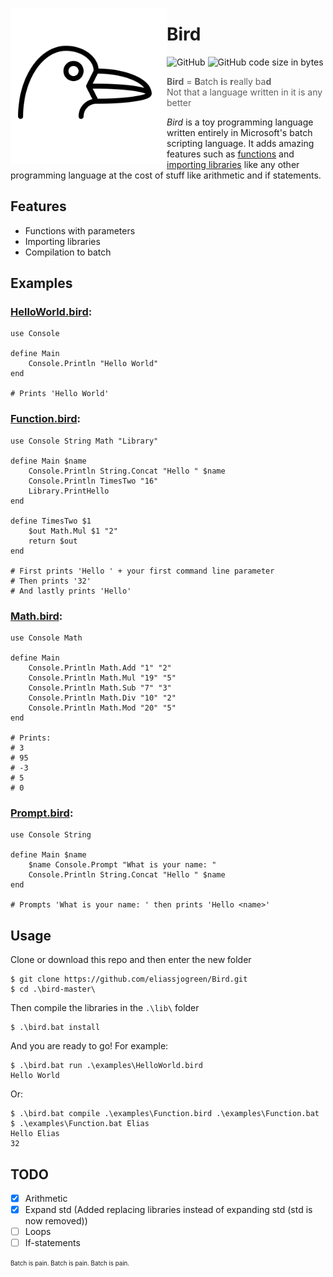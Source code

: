 <img src="./assets/bird_dark.svg" height="250" align="left"></img>

# Bird
![GitHub](https://img.shields.io/github/license/eliassjogreen/Bird.svg) ![GitHub code size in bytes](https://img.shields.io/github/languages/code-size/eliassjogreen/Bird.svg)
> **Bird** = **B**atch **i**s **r**eally ba**d**  
> Not that a language written in it is any better 

*Bird* is a toy programming language written entirely in Microsoft's batch scripting language. It adds amazing features such as [functions](examples/Function.bird) and [importing libraries](examples/HelloWorld.bird) like any other programming language at the cost of stuff like arithmetic and if statements.

## Features
* Functions with parameters
* Importing libraries
* Compilation to batch

## Examples
### [HelloWorld.bird](examples/HelloWorld.bird):
```
use Console

define Main
    Console.Println "Hello World"
end

# Prints 'Hello World'
```
### [Function.bird](examples/Function.bird):
```
use Console String Math "Library"

define Main $name
    Console.Println String.Concat "Hello " $name
    Console.Println TimesTwo "16"
    Library.PrintHello
end

define TimesTwo $1
    $out Math.Mul $1 "2"
    return $out
end

# First prints 'Hello ' + your first command line parameter
# Then prints '32'
# And lastly prints 'Hello'
```
### [Math.bird](examples/Math.bird):
```
use Console Math

define Main
    Console.Println Math.Add "1" "2"
    Console.Println Math.Mul "19" "5"
    Console.Println Math.Sub "7" "3"
    Console.Println Math.Div "10" "2"
    Console.Println Math.Mod "20" "5"
end

# Prints:
# 3
# 95
# -3
# 5
# 0
```
### [Prompt.bird](examples/Prompt.bird):
```
use Console String

define Main $name
    $name Console.Prompt "What is your name: "
    Console.Println String.Concat "Hello " $name
end

# Prompts 'What is your name: ' then prints 'Hello <name>'
```

## Usage
Clone or download this repo and then enter the new folder
```console
$ git clone https://github.com/eliassjogreen/Bird.git
$ cd .\bird-master\
```
Then compile the libraries in the `.\lib\` folder
```console
$ .\bird.bat install
```
And you are ready to go! For example:
```console
$ .\bird.bat run .\examples\HelloWorld.bird
Hello World
```
Or:
```console
$ .\bird.bat compile .\examples\Function.bird .\examples\Function.bat
$ .\examples\Function.bat Elias
Hello Elias
32
```

## TODO
- [x] Arithmetic
- [x] Expand std (Added replacing libraries instead of expanding std (std is now removed))
- [ ] Loops
- [ ] If-statements

<sub><sup>Batch is pain. Batch is pain. Batch is pain.</sup></sub>
